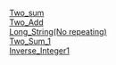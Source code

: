 <a href="./Two_arrey-Sum">Two_sum</a><br>
<a href="./Two_LinkNodes-Add">Two_Add</a><br>
<a href="./No_Repeat_String">Long_String(No repeating)</a><br>
<a href="./Two_Sum_1">Two_Sum_1</a><br>
<a href="./Inverse_Integer">Inverse_Integer1</a><br>
